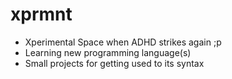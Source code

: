# xprmnt


+ Xperimental Space when ADHD strikes again ;p
+ Learning new programming language(s)
+ Small projects for getting used to its syntax
